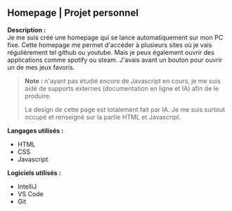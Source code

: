## Homepage | Projet personnel
**Description :**  
Je me suis créé une homepage qui se lance automatiquement sur mon PC fixe. Cette homepage me permet d'accéder à plusieurs sites où je vais régulièrement tel github ou youtube. Mais je peux également ouvrir des applications comme spotify ou steam. J'avais avant un bouton pour ouvrir un de mes jeux favoris.

> **Note :** n'ayant pas étudié encore de Javascript en cours, je me suis aidé de supports externes (documentation en ligne et IA) afin de le produire.
> 
>Le design de cette page est totalement fait par IA. Je me suis surtout occupé et renseigné sur la partie HTML et Javascript.

**Langages utilisés :**
- HTML
- CSS
- Javascript

**Logiciels utilisés :**
- IntelliJ
- VS Code
- Git

